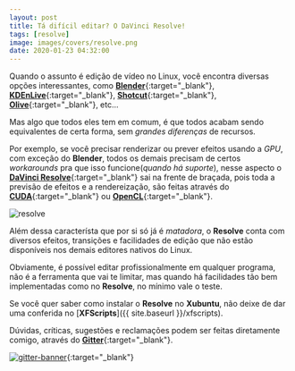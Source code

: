 ```yaml
---
layout: post
title: Tá difícil editar? O DaVinci Resolve!
tags: [resolve]
image: images/covers/resolve.png
date: 2020-01-23 04:32:00
---
```


Quando o assunto é edição de vídeo no Linux, você encontra diversas opções interessantes, como [**Blender**](https://www.blender.org){:target="_blank"}, [**KDEnLive**](https://kdenlive.org/en/){:target="_blank"}, [**Shotcut**](https://kdenlive.org/en/){:target="_blank"}, [**Olive**](https://www.olivevideoeditor.org/){:target="_blank"}, etc...

Mas algo que todos eles tem em comum, é que todos acabam sendo equivalentes de certa forma, sem _grandes diferenças_ de recursos.

Por exemplo, se você precisar renderizar ou prever efeitos usando a _GPU_, com exceção do **Blender**, todos os demais precisam de certos _workarounds_ pra que isso funcione(_quando há suporte_), nesse aspecto o [**DaVinci Resolve**](https://www.blackmagicdesign.com/products/davinciresolve/){:target="_blank"} sai na frente de braçada, pois toda a previsão de efeitos e a rendereização, são feitas através do [**CUDA**](https://pt.wikipedia.org/wiki/CUDA){:target="_blank"} ou [**OpenCL**](https://pt.wikipedia.org/wiki/OpenCL){:target="_blank"}.

![resolve](https://xfscripts.rauldipeas.tk/images/resolve.png)

Além dessa característa que por si só já é _matadora_, o **Resolve** conta com diversos efeitos, transições e facilidades de edição que não estão disponíveis nos demais editores nativos do Linux.

Obviamente, é possível editar profissionalmente em qualquer programa, não é a ferramenta que vai te limitar, mas quando há facilidades tão bem implementadas como no **Resolve**, no mínimo vale o teste.

Se você quer saber como instalar o **Resolve** no **Xubuntu**, não deixe de dar uma conferida no [**XFScripts**]({{ site.baseurl }}/xfscripts).

Dúvidas, críticas, sugestões e reclamações podem ser feitas diretamente comigo, através do [**Gitter**](https://gitter.im/xfscripts/comunidade){:target="_blank"}.

[![gitter-banner](https://xfscripts.rauldipeas.tk/images/gitter-banner.png)](https://gitter.im/xfscripts/comunidade){:target="_blank"}